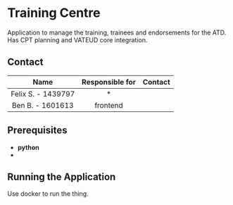 # Training Centre

Application to manage the training, trainees and endorsements for the ATD.
Has CPT planning and VATEUD core integration.

## Contact

|         Name         | Responsible for |                     Contact                     |
| :------------------: | :-------------: | :---------------------------------------------: |
| Felix S. - 1439797 |    *     |  |
| Ben B. - 1601613 |    frontend     |  |

## Prerequisites
- **python**
- 
## Running the Application

Use docker to run the thing.

